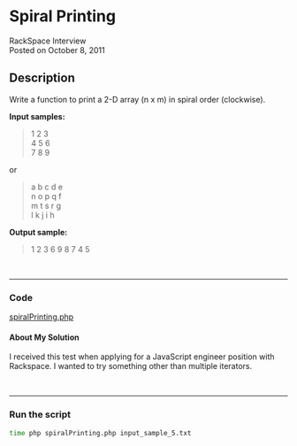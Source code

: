 # Spiral Printing<br />
RackSpace Interview<br />
Posted on October 8, 2011

## Description

Write a function to print a 2-D array (n x m) in spiral order (clockwise).


**Input samples:**

> 1 2 3<br />4 5 6<br />7 8 9 

or

>a b c d e<br/>
n o p q f<br/>
m t s r g<br/>
l k j i h

**Output sample:**

> 1 2 3 6 9 8 7 4 5

<br />

---
### Code

[spiralPrinting.php](https://github.com/wrightben/codeeval/blob/master/code/spiralPrinting.php)

#### About My Solution

I received this test when applying for a JavaScript engineer position with Rackspace. I wanted to try something other than multiple iterators.

<br />

---
### Run the script
```sh
time php spiralPrinting.php input_sample_5.txt
```